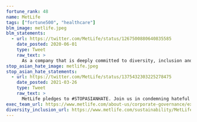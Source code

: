 ```yaml
---
fortune_rank: 48
name: MetLife
tags: ["fortune500", "healthcare"]
blm_image: metlife.jpeg
blm_statements:
  - url: https://twitter.com/MetLife/status/1267500880640835585
    date_posted: 2020-06-01
    type: Tweet
    raw_text: >
      As a company that is deeply committed to diversity, inclusion and human rights, we will strengthen our resolve in advocating for change and in doing our part so that we build a society that protects all people and values all voices.
stop_asian_hate_image: metlife.jpeg
stop_asian_hate_statements:
  - url: https://twitter.com/MetLife/status/1375432303225278475
    date_posted: 2021-03-26
    type: Tweet
    raw_text: >
      MetLife pledges to #STOPASIANHATE. Join us in condemning hateful acts against Asian-Americans and Pacific Islanders.
exec_team_url: https://www.metlife.com/about-us/corporate-governance/executive-officers/
diversity_inclusion_url: https://www.metlife.com/sustainability/MetLife-sustainability/employees/diversity-inclusion/
---
```

